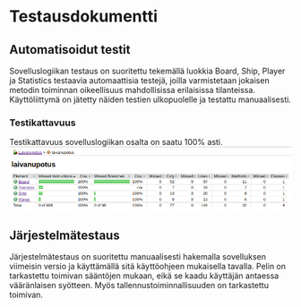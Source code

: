 # Testausdokumentti
## Automatisoidut testit
Sovelluslogiikan testaus on suoritettu tekemällä luokkia Board, Ship, Player ja Statistics testaavia automaattisia testejä, joilla varmistetaan jokaisen metodin 
toiminnan oikeellisuus mahdollisissa erilaisissa tilanteissa. Käyttöliittymä on jätetty näiden testien ulkopuolelle ja testattu manuaalisesti.
### Testikattavuus
Testikattavuus sovelluslogiikan osalta on saatu 100% asti.
![testaus](https://github.com/ajarola/otm-harjoitustyo/blob/master/dokumentointi/kuvat/testaus.png)
## Järjestelmätestaus
Järjestelmätestaus on suoritettu manuaalisesti hakemalla sovelluksen viimeisin versio ja käyttämällä sitä käyttöohjeen mukaisella tavalla.
Pelin on tarkastettu toimivan sääntöjen mukaan, eikä se kaadu käyttäjän antaessa vääränlaisen syötteen. Myös tallennustoiminnallisuuden on
tarkastettu toimivan.
